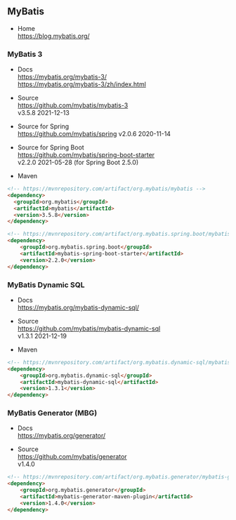 
## MyBatis

- Home  
  https://blog.mybatis.org/

### MyBatis 3
- Docs  
  https://mybatis.org/mybatis-3/  
  https://mybatis.org/mybatis-3/zh/index.html

- Source  
  https://github.com/mybatis/mybatis-3  
  v3.5.8 2021-12-13  

- Source for Spring  
  https://github.com/mybatis/spring
  v2.0.6 2020-11-14

- Source for Spring Boot  
  https://github.com/mybatis/spring-boot-starter  
  v2.2.0 2021-05-28 (for Spring Boot 2.5.0)  

- Maven
```html
<!-- https://mvnrepository.com/artifact/org.mybatis/mybatis -->
<dependency>
  <groupId>org.mybatis</groupId>
  <artifactId>mybatis</artifactId>
  <version>3.5.8</version>
</dependency>

<!-- https://mvnrepository.com/artifact/org.mybatis.spring.boot/mybatis-spring-boot-starter -->
<dependency>
    <groupId>org.mybatis.spring.boot</groupId>
    <artifactId>mybatis-spring-boot-starter</artifactId>
    <version>2.2.0</version>
</dependency>
```

### MyBatis Dynamic SQL
- Docs  
  https://mybatis.org/mybatis-dynamic-sql/

- Source  
  https://github.com/mybatis/mybatis-dynamic-sql  
  v1.3.1 2021-12-19

- Maven
```html
<!-- https://mvnrepository.com/artifact/org.mybatis.dynamic-sql/mybatis-dynamic-sql -->
<dependency>
    <groupId>org.mybatis.dynamic-sql</groupId>
    <artifactId>mybatis-dynamic-sql</artifactId>
    <version>1.3.1</version>
</dependency>
```

### MyBatis Generator (MBG)

- Docs  
  https://mybatis.org/generator/

- Source  
  https://github.com/mybatis/generator  
  v1.4.0

```html
<!-- https://mvnrepository.com/artifact/org.mybatis.generator/mybatis-generator-maven-plugin -->
<dependency>
    <groupId>org.mybatis.generator</groupId>
    <artifactId>mybatis-generator-maven-plugin</artifactId>
    <version>1.4.0</version>
</dependency>
```
